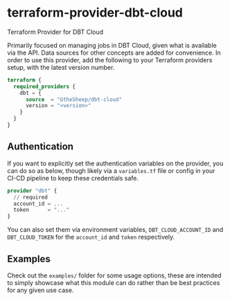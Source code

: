 # terraform-provider-dbt-cloud
Terraform Provider for DBT Cloud

Primarily focused on managing jobs in DBT Cloud, given what
is available via the API.
Data sources for other concepts are added for convenience.
In order to use this provider, add the following to your Terraform providers
setup, with the latest version number.
```terraform
terraform {
  required_providers {
    dbt = {
      source  = "GtheSheep/dbt-cloud"
      version = "<version>"
    }
  }
}
```

## Authentication

If you want to explicitly set the authentication variables on the provider, you
can do so as below, though likely via a `variables.tf` file or config in your
CI-CD pipeline to keep these credentials safe.
```terraform
provider "dbt" {
  // required
  account_id = ...
  token      = "..."
}
```
You can also set them via environment variables, `DBT_CLOUD_ACCOUNT_ID` and 
`DBT_CLOUD_TOKEN` for the `account_id` and `token` respectively.

## Examples
Check out the `examples/` folder for some usage options, these are intended to
simply showcase what this module can do rather than be best practices for any
given use case.
